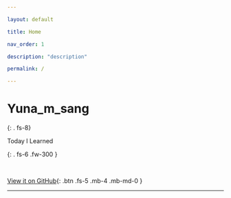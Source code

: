 ```yaml
---

layout: default

title: Home

nav_order: 1

description: "description"

permalink: /

---
```




# Yuna_m_sang

{: . fs-8}



Today I Learned

{: . fs-6 .fw-300 }

<br>

 [View it on GitHub](https://github.com/Jin-Yuna){: .btn .fs-5 .mb-4 .mb-md-0 }

---



